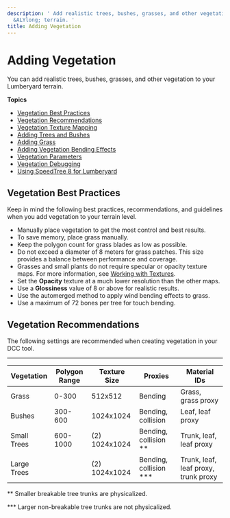 ```yaml
---
description: ' Add realistic trees, bushes, grasses, and other vegetation to your
  &ALYlong; terrain. '
title: Adding Vegetation
---
```

# Adding Vegetation<a name="vegetation-intro"></a>

You can add realistic trees, bushes, grasses, and other vegetation to your Lumberyard terrain\.

**Topics**
+ [Vegetation Best Practices](#vegetation-best-practices)
+ [Vegetation Recommendations](#vegetation-best-recommendations)
+ [Vegetation Texture Mapping](/docs/userguide/terrain/vegetation-trees.md)
+ [Adding Trees and Bushes](/docs/userguide/vegetation/trees.md)
+ [Adding Grass](/docs/userguide/vegetation/grass-intro.md)
+ [Adding Vegetation Bending Effects](/docs/userguide/vegetation/bending-intro.md)
+ [Vegetation Parameters](/docs/userguide/vegetation/params-ref.md)
+ [Vegetation Debugging](/docs/userguide/vegetation/debugging.md)
+ [Using SpeedTree 8 for Lumberyard](/docs/userguide/vegetation/speedtree-lumberyard-intro.md)

## Vegetation Best Practices<a name="vegetation-best-practices"></a>

Keep in mind the following best practices, recommendations, and guidelines when you add vegetation to your terrain level\.
+ Manually place vegetation to get the most control and best results\.
+ To save memory, place grass manually\.
+ Keep the polygon count for grass blades as low as possible\.
+ Do not exceed a diameter of 8 meters for grass patches\. This size provides a balance between performance and coverage\.
+ Grasses and small plants do not require specular or opacity texture maps\. For more information, see [Working with Textures](/docs/userguide/materials/texture-intro.md)\.
+ Set the **Opacity** texture at a much lower resolution than the other maps\.
+ Use a **Glossiness** value of 8 or above for realistic results\. 
+ Use the automerged method to apply wind bending effects to grass\.
+ Use a maximum of 72 bones per tree for touch bending\.

## Vegetation Recommendations<a name="vegetation-best-recommendations"></a>

The following settings are recommended when creating vegetation in your DCC tool\.


****  

| Vegetation | Polygon Range | Texture Size | Proxies | Material IDs | 
| --- | --- | --- | --- | --- | 
| Grass | 0\-300 | 512x512 | Bending | Grass, grass proxy | 
| Bushes | 300\-600 | 1024x1024 | Bending, collision | Leaf, leaf proxy | 
| Small Trees | 600\-1000 | \(2\) 1024x1024 | Bending, collision \*\* | Trunk, leaf, leaf proxy | 
| Large Trees |  | \(2\) 1024x1024 | Bending, collision \*\*\* | Trunk, leaf, leaf proxy, trunk proxy | 

\*\* Smaller breakable tree trunks are physicalized\.

\*\*\* Larger non\-breakable tree trunks are not physicalized\.